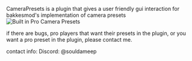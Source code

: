 CameraPresets is a plugin that gives a user friendly gui interaction for bakkesmod's implementation of camera presets
![Built in Pro Camera Presets](https://github.com/SoulDaMeep/CameraPresets/assets/80908765/bcd5bf77-369f-43ff-9905-10d251ed738d)


if there are bugs, pro players that want their presets in the plugin, or you want a pro preset in the plugin, please contact me.


contact info:
Discord: @souldameep
